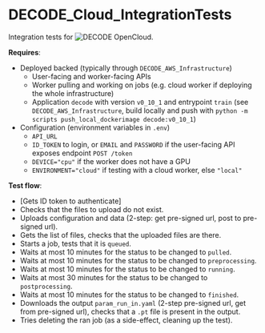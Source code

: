 # DECODE_Cloud_IntegrationTests
Integration tests for ![DECODE OpenCloud](https://github.com/ries-lab/DECODE_Cloud_Documentation).

**Requires**:
 * Deployed backed (typically through `DECODE_AWS_Infrastructure`)
   * User-facing and worker-facing APIs
   * Worker pulling and working on jobs (e.g. cloud worker if deploying the whole infrastructure)
   * Application `decode` with version `v0_10_1` and entrypoint `train` (see `DECODE_AWS_Infrastructure`, build locally and push with `python -m scripts push_local_dockerimage decode:v0_10_1`)
 * Configuration (environment variables in `.env`)
   * `API_URL`
   * `ID_TOKEN` to login, or `EMAIL` and `PASSWORD` if the user-facing API exposes endpoint `POST /token`
   * `DEVICE="cpu"` if the worker does not have a GPU
   * `ENVIRONMENT="cloud"` if testing with a cloud worker, else `"local"`

**Test flow**:
 * [Gets ID token to authenticate]
 * Checks that the files to upload do not exist.
 * Uploads configuration and data (2-step: get pre-signed url, post to pre-signed url).
 * Gets the list of files, checks that the uploaded files are there.
 * Starts a job, tests that it is `queued`.
 * Waits at most 10 minutes for the status to be changed to `pulled`.
 * Waits at most 10 minutes for the status to be changed to `preprocessing`.
 * Waits at most 10 minutes for the status to be changed to `running`.
 * Waits at most 30 minutes for the status to be changed to `postprocessing`.
 * Waits at most 10 minutes for the status to be changed to `finished`.
 * Downloads the output `param_run_in.yaml` (2-step pre-signed url, get from pre-signed url), checks that a `.pt` file is present in the output.
 * Tries deleting the ran job (as a side-effect, cleaning up the test).
